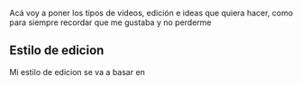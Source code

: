 Acá voy a poner los tipos de videos, edición e ideas que quiera hacer, como para siempre recordar que me gustaba y no perderme

## Estilo de edicion
Mi estilo de edicion se va a basar en 